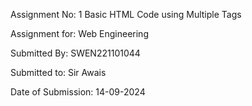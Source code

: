 Assignment No: 1
Basic HTML Code using Multiple Tags

Assignment for:
Web Engineering

Submitted By:
SWEN221101044

Submitted to:
Sir Awais

Date of Submission:
14-09-2024

